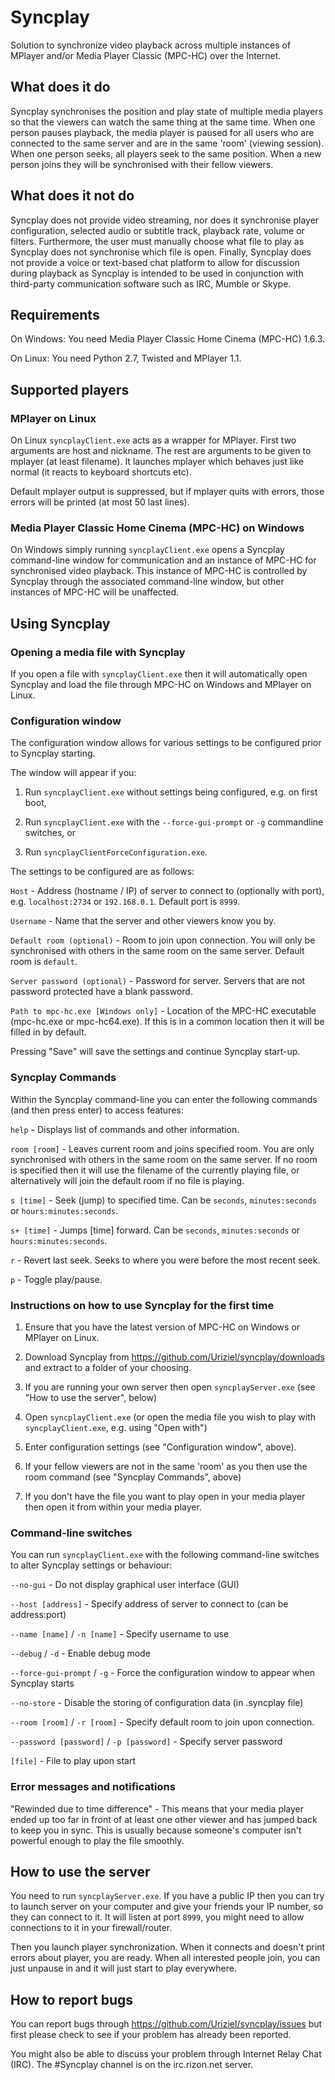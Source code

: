 # Syncplay

Solution to synchronize video playback across multiple instances of MPlayer and/or Media Player Classic (MPC-HC) over the Internet.

## What does it do

Syncplay synchronises the position and play state of multiple media players so that the viewers can watch the same thing at the same time.
When one person pauses playback, the media player is paused for all users who are connected to the same server and are in the same 'room' (viewing session).
When one person seeks, all players seek to the same position. When a new person joins they will be synchronised with their fellow viewers.

## What does it not do

Syncplay does not provide video streaming, nor does it synchronise player configuration, selected audio or subtitle track, playback rate, volume or filters. Furthermore, the user must manually choose what file to play as Syncplay does not synchronise which file is open. Finally, Syncplay does not provide a voice or text-based chat platform to allow for discussion during playback as Syncplay is intended to be used in conjunction with third-party communication software such as IRC, Mumble or Skype.

## Requirements

On Windows: You need Media Player Classic Home Cinema (MPC-HC) 1.6.3.

On Linux: You need Python 2.7, Twisted and MPlayer 1.1.

## Supported players
### MPlayer on Linux

<TO UPDATE>

On Linux `syncplayClient.exe` acts as a wrapper for MPlayer. First two arguments are host and nickname.
The rest are arguments to be given to mplayer (at least filename). It launches mplayer
which behaves just like normal (it reacts to keyboard shortcuts etc).

Default mplayer output is suppressed, but if mplayer quits with errors, those errors
will be printed (at most 50 last lines).

### Media Player Classic Home Cinema (MPC-HC) on Windows

On Windows simply running `syncplayClient.exe` opens a Syncplay command-line window for communication and an instance of MPC-HC for synchronised video playback. This instance of MPC-HC is controlled by Syncplay through the associated command-line window, but other instances of MPC-HC will be unaffected.

## Using Syncplay

### Opening a media file with Syncplay

If you open a file with `syncplayClient.exe` then it will automatically open Syncplay and load the file through MPC-HC on Windows and MPlayer on Linux.

### Configuration window
The configuration window allows for various settings to be configured prior to Syncplay starting.

The window will appear if you:

1. Run `syncplayClient.exe`  without settings being configured, e.g. on first boot,

2. Run `syncplayClient.exe` with the `--force-gui-prompt` or `-g` commandline switches, or

3. Run `syncplayClientForceConfiguration.exe`.

The settings to be configured are as follows:

`Host` - Address (hostname / IP) of server to connect to (optionally with port), e.g. `localhost:2734` or `192.168.0.1`. Default port is `8999`.

`Username` - Name that the server and other viewers know you by.

`Default room (optional)` - Room to join upon connection. You will only be synchronised with others in the same room on the same server. Default room is `default`.

`Server password (optional)` - Password for server. Servers that are not password protected have a blank password.

`Path to mpc-hc.exe [Windows only]` - Location of the MPC-HC executable (mpc-hc.exe or mpc-hc64.exe). If this is in a common location then it will be filled in by default.

Pressing "Save" will save the settings and continue Syncplay start-up.

### Syncplay Commands

Within the Syncplay command-line you can enter the following commands (and then press enter) to access features:

`help` - Displays list of commands and other information.

`room [room]` - Leaves current room and joins specified room. You are only synchronised with others in the same room on the same server. If no room is specified then it will use the filename of the currently playing file, or alternatively will join the default room if no file is playing.

`s [time]` - Seek (jump) to specified time. Can be `seconds`, `minutes:seconds` or `hours:minutes:seconds`.

`s+ [time]` - Jumps [time] forward. Can be `seconds`, `minutes:seconds` or `hours:minutes:seconds`.

`r` - Revert last seek. Seeks to where you were before the most recent seek.

`p` - Toggle play/pause.

### Instructions on how to use Syncplay for the first time

1. Ensure that you have the latest version of MPC-HC on Windows or MPlayer on Linux.

2. Download Syncplay from https://github.com/Uriziel/syncplay/downloads and extract to a folder of your choosing.

3. If you are running your own server then open `syncplayServer.exe` (see "How to use the server", below)

4. Open `syncplayClient.exe` (or open the media file you wish to play with `syncplayClient.exe`, e.g. using "Open with")

5. Enter configuration settings (see "Configuration window", above).

6. If your fellow viewers are not in the same 'room' as you then use the room command (see "Syncplay Commands", above)

7. If you don't have the file you want to play open in your media player then open it from within your media player.

### Command-line switches

You can run `syncplayClient.exe` with the following command-line switches to alter Syncplay settings or behaviour:

`--no-gui` - Do not display graphical user interface (GUI)

`--host [address]` - Specify address of server to connect to (can be address:port)

`--name [name]` / `-n [name]` - Specify username to use

`--debug` / `-d` - Enable debug mode

`--force-gui-prompt` / `-g` - Force the configuration window to appear when Syncplay starts

`--no-store` - Disable the storing of configuration data (in .syncplay file)

`--room [room]` / `-r [room]` - Specify default room to join upon connection.

`--password [password]` / `-p [password]` - Specify server password

`[file]` - File to play upon start

### Error messages and notifications

"Rewinded due to time difference" - This means that your media player ended up too far in front of at least one other viewer and has jumped back to keep you in sync. This is usually because someone's computer isn't powerful enough to play the file smoothly.
       
## How to use the server

<TO UPDATE>

You need to run `syncplayServer.exe`. If you have a public IP then you can try to launch server on your computer
and give your friends your IP number, so they can connect to it. It will listen at port `8999`, you
might need to allow connections to it in your firewall/router.

Then you launch player synchronization. When it connects and doesn't print errors about player, you are ready.
When all interested people join, you can just unpause in and it will just start to play everywhere.

## How to report bugs

You can report bugs through https://github.com/Uriziel/syncplay/issues but first please check to see if your problem has already been reported.

You might also be able to discuss your problem through Internet Relay Chat (IRC). The #Syncplay channel is on the irc.rizon.net server.
